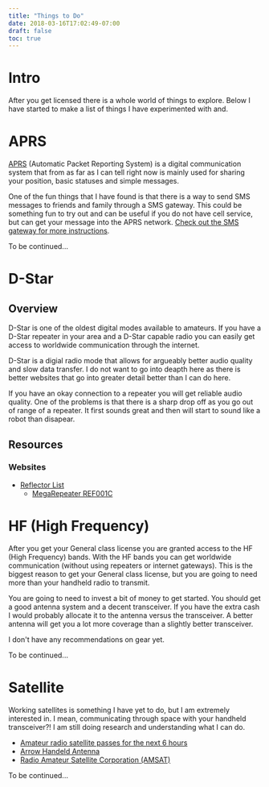 ```yaml
---
title: "Things to Do"
date: 2018-03-16T17:02:49-07:00
draft: false
toc: true
---
```


# Intro
After you get licensed there is a whole world of things to explore. Below I have started to make a list of things I have experimented with and.

# APRS
[APRS](http://aprs.org/) (Automatic Packet Reporting System) is a digital communication system that from as far as I can tell right now is mainly used for sharing your position, basic statuses and simple messages.

One of the fun things that I have found is that there is a way to send SMS messages to friends and family through a SMS gateway. This could be something fun to try out and can be useful if you do not have cell service, but can get your message into the APRS network. [Check out the SMS gateway for more instructions](http://smsgte.wixsite.com/smsgte).

To be continued...

# D-Star
## Overview

D-Star is one of the oldest digital modes available to amateurs. If you have a D-Star repeater in your area and a D-Star capable radio you can easily get access to worldwide communication through the internet.

D-Star is a digial radio mode that allows for argueably better audio quality and slow data transfer. I do not want to go into deapth here as there is better websites that go into greater detail better than I can do here.

If you have an okay connection to a repeater you will get reliable audio quality. One of the problems is that there is a sharp drop off as you go out of range of a repeater. It first sounds great and then will start to sound like a robot than disapear.

## Resources
### Websites
- [Reflector List](http://www.dstarinfo.com/Reflectors.aspx)
  - [MegaRepeater REF001C](http://ref001.dstargateway.org/)


# HF (High Frequency)
After you get your General class license you are granted access to the HF (High Frequency) bands. With the HF bands you can get worldwide communication (without using repeaters or internet gateways). This is the biggest reason to get your General class license, but you are going to need more than your handheld radio to transmit.

You are going to need to invest a bit of money to get started. You should get a good antenna system and a decent transceiver. If you have the extra cash I would probably allocate it to the antenna versus the transceiver. A better antenna will get you a lot more coverage than a slightly better transceiver.

I don't have any recommendations on gear yet.

To be continued...

# Satellite
Working satellites is something I have yet to do, but I am extremely interested in. I mean, communicating through space with your handheld transceiver?! I am still doing research and understanding what I can do.

- [Amateur radio satellite passes for the next 6 hours](http://www.n2yo.com/passes/amateur-radio.php)
- [Arrow Handeld Antenna](http://arrowantennas.com/arrowii/146-437.html)
- [Radio Amateur Satellite Corporation (AMSAT)](https://www.amsat.org/)

To be continued...